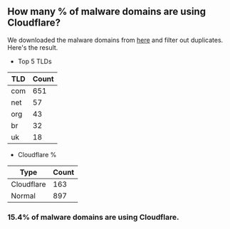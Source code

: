 ## How many % of malware domains are using Cloudflare?


We downloaded the malware domains from [here](https://urlhaus.abuse.ch) and filter out duplicates.
Here's the result.


[//]: # (start replacement)


- Top 5 TLDs

| TLD | Count |
| --- | --- |
| com | 651 |
| net | 57 |
| org | 43 |
| br | 32 |
| uk | 18 |


- Cloudflare %

| Type | Count |
| --- | --- |
| Cloudflare | 163 |
| Normal | 897 |


### 15.4% of malware domains are using Cloudflare.